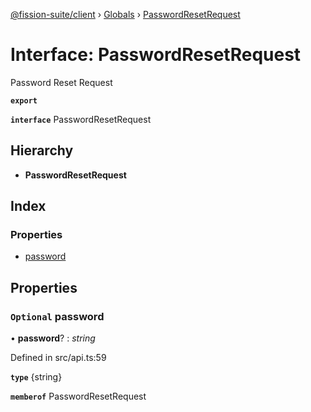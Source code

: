 [@fission-suite/client](../README.md) › [Globals](../globals.md) › [PasswordResetRequest](passwordresetrequest.md)

# Interface: PasswordResetRequest

Password Reset Request

**`export`** 

**`interface`** PasswordResetRequest

## Hierarchy

* **PasswordResetRequest**

## Index

### Properties

* [password](passwordresetrequest.md#optional-password)

## Properties

### `Optional` password

• **password**? : *string*

Defined in src/api.ts:59

**`type`** {string}

**`memberof`** PasswordResetRequest
